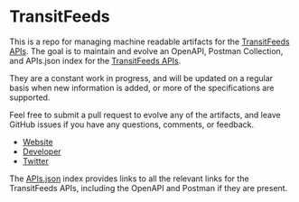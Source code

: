 # TransitFeedsThis is a repo for managing machine readable artifacts for the [TransitFeeds APIs](https://transitfeeds.com). The goal is to maintain and evolve an OpenAPI, Postman Collection, and APIs.json index for the [TransitFeeds APIs](https://transitfeeds.com).They are a constant work in progress, and will be updated on a regular basis when new information is added, or more of the specifications are supported.Feel free to submit a pull request to evolve any of the artifacts, and leave GitHub issues if you have any questions, comments, or feedback.- [Website](https://transitfeeds.com)- [Developer](https://transitfeeds.com)- [Twitter](https://twitter.com/TransitFeeds)The [APIs.json](https://github.com/api-evangelist/transitfeeds/blob/master/apis.json) index provides links to all the relevant links for the TransitFeeds APIs, including the OpenAPI and Postman if they are present.